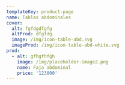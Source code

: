 ```yaml
---
templateKey: product-page
name: Tablas abdominales
cover:
  alt: fgfdgdfgfg
  altProd: dfgfdg
  image: /img/icon-table-abd.svg
  imageProd: /img/icon-table-abd-white.svg
prod:
  - alt: gfhgfhfgh
    image: /img/placeholder-image2.png
    name: Faja abdominal
    price: '123000'
---
```


